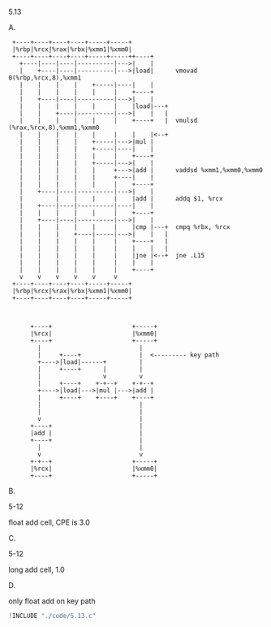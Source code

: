 5.13

A.

     +----+----+----+----+-----+-----+
     |%rbp|%rcx|%rax|%rbx|%xmm1|%xmm0|
     +----+----+----+----+-----+-----++----+
       +----|----|----|----------|--->|    |
       |    +----|----|----------|--->|load|      vmovad 0(%rbp,%rcx,8),%xmm1
       |    |    |    |    +-----|----|    |
       |    |    |    |    |     |    +----+
       |    +----|----|----------|--->|    |
       |    |    |    |    |     |    |load|---+
       |    |    +----|----------|--->|    |   |
       |    |    |    |    |     |    +----+   |  vmulsd (%rax,%rcx,8),%xmm1,%xmm0
       |    |    |    |    |     |    |    |<--+
       |    |    |    |    +-----|--->|mul |
       |    |    |    |    +-----|----|    |
       |    |    |    |    |     |    +----+
       |    |    |    |    +-----|--->|    |
       |    |    |    |    |     +--->|add |      vaddsd %xmm1,%xmm0,%xmm0
       |    |    |    |    |     +----|    |
       |    |    |    |    |     |    +----+
       |    +----|----|----------|--->|    |
       |         |    |    |     |    |add |      addq $1, %rcx
       |    +----|----|----------|----|    |
       |    |    |    |    |     |    +----+
       |    +----|----|----------|--->|    |
       |    |    |    |    |     |    |cmp |---+  cmpq %rbx, %rcx
       |    |    |    +----|-----|--->|    |   |
       |    |    |    |    |     |    +----+   |
       |    |    |    |    |     |    |    |   |
       |    |    |    |    |     |    |jne |<--+  jne .L15
       |    |    |    |    |     |    |    |
       |    |    |    |    |     |    +----+
       v    v    v    v    v     v
     +----+----+----+----+-----+-----+
     |%rbp|%rcx|%rax|%rbx|%xmm1|%xmm0|
     +----+----+----+----+-----+-----+



          +----+                      +-----+
          |%rcx|                      |%xmm0|
          +----+                      +-----+
            |                           |
            |     +----+                |  <--------- key path
            +---->|load|------+         |
            |     +----+      |         |
            |                 v         v
            |     +----+    +-+--+    +-+--+
            +---->|load|--->|mul |--->|add |
            |     +----+    +----+    +----+
            |                           |
            |                           |
            v                           |
          +----+                        |
          |add |                        |
          +----+                        |
            |                           |
            v                           v
          +-+--+                      +-----+
          |%rcx|                      |%xmm0|
          +----+                      +-----+

B.

5-12

float add cell, CPE is 3.0

C.

5-12

long add cell, 1.0

D.

only float add on key path


```c
!INCLUDE "./code/5.13.c"
```
